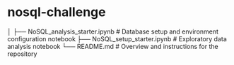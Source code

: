 # nosql-challenge
│
├── NoSQL_analysis_starter.ipynb  # Database setup and environment configuration notebook
├── NoSQL_setup_starter.ipynb     # Exploratory data analysis notebook
└── README.md                     # Overview and instructions for the repository